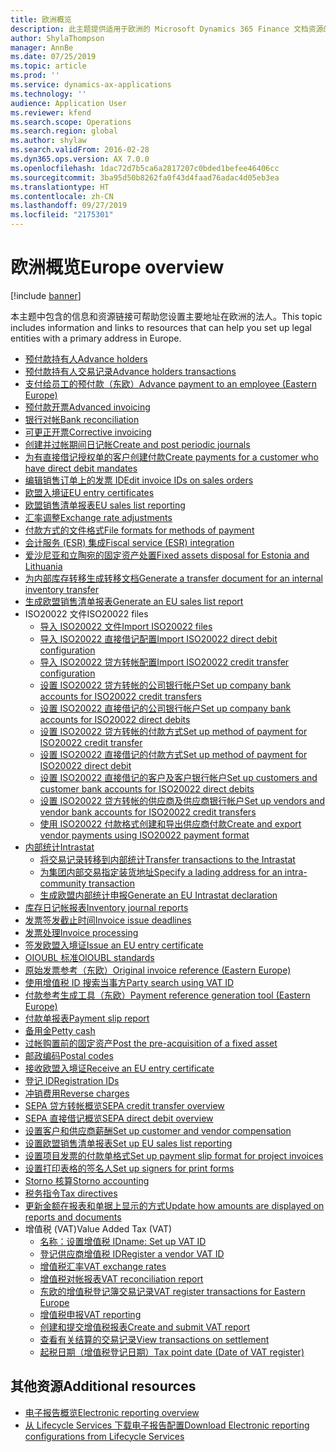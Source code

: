```yaml
---
title: 欧洲概览
description: 此主题提供适用于欧洲的 Microsoft Dynamics 365 Finance 文档资源的链接。
author: ShylaThompson
manager: AnnBe
ms.date: 07/25/2019
ms.topic: article
ms.prod: ''
ms.service: dynamics-ax-applications
ms.technology: ''
audience: Application User
ms.reviewer: kfend
ms.search.scope: Operations
ms.search.region: global
ms.author: shylaw
ms.search.validFrom: 2016-02-28
ms.dyn365.ops.version: AX 7.0.0
ms.openlocfilehash: 1dac72d7b5ca6a2817207c0bded1befee46406cc
ms.sourcegitcommit: 3ba95d50b8262fa0f43d4faad76adac4d05eb3ea
ms.translationtype: HT
ms.contentlocale: zh-CN
ms.lasthandoff: 09/27/2019
ms.locfileid: "2175301"
---
```

# <a name="europe-overview"></a><span data-ttu-id="4de96-103">欧洲概览</span><span class="sxs-lookup"><span data-stu-id="4de96-103">Europe overview</span></span>

[!include [banner](../includes/banner.md)]

<span data-ttu-id="4de96-104">本主题中包含的信息和资源链接可帮助您设置主要地址在欧洲的法人。</span><span class="sxs-lookup"><span data-stu-id="4de96-104">This topic includes information and links to resources that can help you set up legal entities with a primary address in Europe.</span></span> 

- [<span data-ttu-id="4de96-105">预付款持有人</span><span class="sxs-lookup"><span data-stu-id="4de96-105">Advance holders</span></span>](emea-advance-holders.md)
 - [<span data-ttu-id="4de96-106">预付款持有人交易记录</span><span class="sxs-lookup"><span data-stu-id="4de96-106">Advance holders transactions</span></span>](emea-advance-holders-transactions.md)
 - [<span data-ttu-id="4de96-107">支付给员工的预付款（东欧）</span><span class="sxs-lookup"><span data-stu-id="4de96-107">Advance payment to an employee (Eastern Europe)</span></span>](tasks/advance-payment-employee.md)
- [<span data-ttu-id="4de96-108">预付款开票</span><span class="sxs-lookup"><span data-stu-id="4de96-108">Advanced invoicing</span></span>](emea-advance-invoice.md)
- [<span data-ttu-id="4de96-109">银行对帐</span><span class="sxs-lookup"><span data-stu-id="4de96-109">Bank reconciliation</span></span>](emea-bank-reconciliation.md)
- [<span data-ttu-id="4de96-110">可更正开票</span><span class="sxs-lookup"><span data-stu-id="4de96-110">Corrective invoicing</span></span>](emea-corrective-invoice.md)
- [<span data-ttu-id="4de96-111">创建并过帐期间日记帐</span><span class="sxs-lookup"><span data-stu-id="4de96-111">Create and post periodic journals</span></span>](emea-create-post-periodic-journals.md)
- [<span data-ttu-id="4de96-112">为有直接借记授权单的客户创建付款</span><span class="sxs-lookup"><span data-stu-id="4de96-112">Create payments for a customer who have direct debit mandates</span></span>](tasks/create-payments-customers-who-have-direct-debit-mandates.md)
- [<span data-ttu-id="4de96-113">编辑销售订单上的发票 ID</span><span class="sxs-lookup"><span data-stu-id="4de96-113">Edit invoice IDs on sales orders</span></span>](emea-edit-invoice-id-sales-orders.md)
- [<span data-ttu-id="4de96-114">欧盟入境证</span><span class="sxs-lookup"><span data-stu-id="4de96-114">EU entry certificates</span></span>](emea-entry-certificates.md)
- [<span data-ttu-id="4de96-115">欧盟销售清单报表</span><span class="sxs-lookup"><span data-stu-id="4de96-115">EU sales list reporting</span></span>](emea-eu-sales-list.md)
- [<span data-ttu-id="4de96-116">汇率调整</span><span class="sxs-lookup"><span data-stu-id="4de96-116">Exchange rate adjustments</span></span>](emea-exchange-rate-adjustments.md)
- [<span data-ttu-id="4de96-117">付款方式的文件格式</span><span class="sxs-lookup"><span data-stu-id="4de96-117">File formats for methods of payment</span></span>](emea-select-file-formats-for-the-method-of-payments.md)
- [<span data-ttu-id="4de96-118">会计服务 (ESR) 集成</span><span class="sxs-lookup"><span data-stu-id="4de96-118">Fiscal service (ESR) integration</span></span>](emea-fiscal-service-integration.md)
- [<span data-ttu-id="4de96-119">爱沙尼亚和立陶宛的固定资产处置</span><span class="sxs-lookup"><span data-stu-id="4de96-119">Fixed assets disposal for Estonia and Lithuania</span></span>](emea-credit-note-reverse-fixed-asset-sale.md)
- [<span data-ttu-id="4de96-120">为内部库存转移生成转移文档</span><span class="sxs-lookup"><span data-stu-id="4de96-120">Generate a transfer document for an internal inventory transfer</span></span>](tasks/transfer-document-internal-inventory-transfer.md)
- [<span data-ttu-id="4de96-121">生成欧盟销售清单报表</span><span class="sxs-lookup"><span data-stu-id="4de96-121">Generate an EU sales list report</span></span>](tasks/eur-00011-eu-sales-list-report.md)
- <span data-ttu-id="4de96-122">ISO20022 文件</span><span class="sxs-lookup"><span data-stu-id="4de96-122">ISO20022 files</span></span>
  - [<span data-ttu-id="4de96-123">导入 ISO20022 文件</span><span class="sxs-lookup"><span data-stu-id="4de96-123">Import ISO20022 files</span></span>](emea-ISO20022-file-formats.md)
  - [<span data-ttu-id="4de96-124">导入 ISO20022 直接借记配置</span><span class="sxs-lookup"><span data-stu-id="4de96-124">Import ISO20022 direct debit configuration</span></span>](tasks/import-iso20022-direct-debit-configuration.md)
  - [<span data-ttu-id="4de96-125">导入 ISO20022 贷方转帐配置</span><span class="sxs-lookup"><span data-stu-id="4de96-125">Import ISO20022 credit transfer configuration</span></span>](tasks/import-iso20022-credit-transfer-configuration.md)
  - [<span data-ttu-id="4de96-126">设置 ISO20022 贷方转帐的公司银行帐户</span><span class="sxs-lookup"><span data-stu-id="4de96-126">Set up company bank accounts for ISO20022 credit transfers</span></span>](tasks/set-up-company-bank-accounts-iso20022-credit-transfers.md)
  - [<span data-ttu-id="4de96-127">设置 ISO20022 直接借记的公司银行帐户</span><span class="sxs-lookup"><span data-stu-id="4de96-127">Set up company bank accounts for ISO20022 direct debits</span></span>](tasks/set-up-company-bank-accounts-iso20022-direct-debits.md)
  - [<span data-ttu-id="4de96-128">设置 ISO20022 贷方转帐的付款方式</span><span class="sxs-lookup"><span data-stu-id="4de96-128">Set up method of payment for ISO20022 credit transfer</span></span>](tasks/set-up-method-payment-iso20022-credit-transfer.md)
  - [<span data-ttu-id="4de96-129">设置 ISO20022 直接借记的付款方式</span><span class="sxs-lookup"><span data-stu-id="4de96-129">Set up method of payment for ISO20022 direct debit</span></span>](tasks/setup-method-payment-iso20022-direct-debit.md)
  - [<span data-ttu-id="4de96-130">设置 ISO20022 直接借记的客户及客户银行帐户</span><span class="sxs-lookup"><span data-stu-id="4de96-130">Set up customers and customer bank accounts for ISO20022 direct debits</span></span>](tasks/set-up-bank-accounts-iso20022-direct-debits.md)
  - [<span data-ttu-id="4de96-131">设置 ISO20022 贷方转帐的供应商及供应商银行帐户</span><span class="sxs-lookup"><span data-stu-id="4de96-131">Set up vendors and vendor bank accounts for ISO20022 credit transfers</span></span>](tasks/set-up-vendor-iso20022-credit-transfers.md)
  - [<span data-ttu-id="4de96-132">使用 ISO20022 付款格式创建和导出供应商付款</span><span class="sxs-lookup"><span data-stu-id="4de96-132">Create and export vendor payments using ISO20022 payment format</span></span>](tasks/create-export-vendor-payments-iso20022-payment-format.md)
- [<span data-ttu-id="4de96-133">内部统计</span><span class="sxs-lookup"><span data-stu-id="4de96-133">Intrastat</span></span>](emea-intrastat.md)
  - [<span data-ttu-id="4de96-134">将交易记录转移到内部统计</span><span class="sxs-lookup"><span data-stu-id="4de96-134">Transfer transactions to the Intrastat</span></span>](tasks/transfer-transactions-intrastat.md)
  - [<span data-ttu-id="4de96-135">为集团内部交易指定装货地址</span><span class="sxs-lookup"><span data-stu-id="4de96-135">Specify a lading address for an intra-community transaction</span></span>](tasks/eur-00002-specify-lading-address-intra-community.md)
  - [<span data-ttu-id="4de96-136">生成欧盟内部统计申报</span><span class="sxs-lookup"><span data-stu-id="4de96-136">Generate an EU Intrastat declaration</span></span>](tasks/eur-00002-eu-intrastat-declaration.md)
- [<span data-ttu-id="4de96-137">库存日记帐报表</span><span class="sxs-lookup"><span data-stu-id="4de96-137">Inventory journal reports</span></span>](emea-set-up-report-inventory-journal-names.md)
- [<span data-ttu-id="4de96-138">发票签发截止时间</span><span class="sxs-lookup"><span data-stu-id="4de96-138">Invoice issue deadlines</span></span>](emea-invoice-issue-deadline.md)
- [<span data-ttu-id="4de96-139">发票处理</span><span class="sxs-lookup"><span data-stu-id="4de96-139">Invoice processing</span></span>](emea-invoice-processing.md)
- [<span data-ttu-id="4de96-140">签发欧盟入境证</span><span class="sxs-lookup"><span data-stu-id="4de96-140">Issue an EU entry certificate</span></span>](tasks/eur-00012-issue-eu-entry-certificate.md)
- [<span data-ttu-id="4de96-141">OIOUBL 标准</span><span class="sxs-lookup"><span data-stu-id="4de96-141">OIOUBL standards</span></span>](emea-oioubl-standards-electronic-invoicing.md)
- [<span data-ttu-id="4de96-142">原始发票参考（东欧）</span><span class="sxs-lookup"><span data-stu-id="4de96-142">Original invoice reference (Eastern Europe)</span></span>](tasks/ee-00004-original-invoice-reference.md)
- [<span data-ttu-id="4de96-143">使用增值税 ID 搜索当事方</span><span class="sxs-lookup"><span data-stu-id="4de96-143">Party search using VAT ID</span></span>](tasks/eur-00015-party-search-vat-id.md)
- [<span data-ttu-id="4de96-144">付款参考生成工具（东欧）</span><span class="sxs-lookup"><span data-stu-id="4de96-144">Payment reference generation tool (Eastern Europe)</span></span>](tasks/ee-00015-payment-reference-generation-tool.md)
- [<span data-ttu-id="4de96-145">付款单报表</span><span class="sxs-lookup"><span data-stu-id="4de96-145">Payment slip report</span></span>](emea-eur-payment-slip-report-giro.md)
- [<span data-ttu-id="4de96-146">备用金</span><span class="sxs-lookup"><span data-stu-id="4de96-146">Petty cash</span></span>](emea-petty-cash.md)
- [<span data-ttu-id="4de96-147">过帐购置前的固定资产</span><span class="sxs-lookup"><span data-stu-id="4de96-147">Post the pre-acquisition of a fixed asset</span></span>](emea-pre-acquisition-acquisition-fixed-asset.md)
- [<span data-ttu-id="4de96-148">邮政编码</span><span class="sxs-lookup"><span data-stu-id="4de96-148">Postal codes</span></span>](emea-import-create-postal-codes-manually.md)
- [<span data-ttu-id="4de96-149">接收欧盟入境证</span><span class="sxs-lookup"><span data-stu-id="4de96-149">Receive an EU entry certificate</span></span>](tasks/eur-00012-receive-eu-entry-certificate.md)
- [<span data-ttu-id="4de96-150">登记 ID</span><span class="sxs-lookup"><span data-stu-id="4de96-150">Registration IDs</span></span>](emea-registration-ids.md)
- [<span data-ttu-id="4de96-151">冲销费用</span><span class="sxs-lookup"><span data-stu-id="4de96-151">Reverse charges</span></span>](emea-reverse-charge.md)
- [<span data-ttu-id="4de96-152">SEPA 贷方转帐概览</span><span class="sxs-lookup"><span data-stu-id="4de96-152">SEPA credit transfer overview</span></span>](../accounts-payable/sepa-credit-transfer.md)
- [<span data-ttu-id="4de96-153">SEPA 直接借记概览</span><span class="sxs-lookup"><span data-stu-id="4de96-153">SEPA direct debit overview</span></span>](../accounts-receivable/sepa-direct-debit-overview.md)
- [<span data-ttu-id="4de96-154">设置客户和供应商薪酬</span><span class="sxs-lookup"><span data-stu-id="4de96-154">Set up customer and vendor compensation</span></span>](emea-compensation-customer-vendor-transactions.md)
- [<span data-ttu-id="4de96-155">设置欧盟销售清单报表</span><span class="sxs-lookup"><span data-stu-id="4de96-155">Set up EU sales list reporting</span></span>](tasks/eur-00011-eu-sales-list-reporting.md)
- [<span data-ttu-id="4de96-156">设置项目发票的付款单格式</span><span class="sxs-lookup"><span data-stu-id="4de96-156">Set up payment slip format for project invoices</span></span>](tasks/set-up-payment-slip-format-project-invoices.md)
- [<span data-ttu-id="4de96-157">设置打印表格的签名人</span><span class="sxs-lookup"><span data-stu-id="4de96-157">Set up signers for print forms</span></span>](emea-set-up-signers-for-printing-forms.md)
- [<span data-ttu-id="4de96-158">Storno 核算</span><span class="sxs-lookup"><span data-stu-id="4de96-158">Storno accounting</span></span>](emea-storno.md)
- [<span data-ttu-id="4de96-159">税务指令</span><span class="sxs-lookup"><span data-stu-id="4de96-159">Tax directives</span></span>](emea-tax-directives.md)
- [<span data-ttu-id="4de96-160">更新金额在报表和单据上显示的方式</span><span class="sxs-lookup"><span data-stu-id="4de96-160">Update how amounts are displayed on reports and documents</span></span>](emea-amount-printing-forms.md)
- <span data-ttu-id="4de96-161">增值税 (VAT)</span><span class="sxs-lookup"><span data-stu-id="4de96-161">Value Added Tax (VAT)</span></span>
  - [<span data-ttu-id="4de96-162">名称：设置增值税 ID</span><span class="sxs-lookup"><span data-stu-id="4de96-162">name: Set up VAT ID</span></span>](tasks/eur-00015-vat-id.md)
  - [<span data-ttu-id="4de96-163">登记供应商增值税 ID</span><span class="sxs-lookup"><span data-stu-id="4de96-163">Register a vendor VAT ID</span></span>](tasks/eur-00015-registration-vendor-vat-id.md)
  - [<span data-ttu-id="4de96-164">增值税汇率</span><span class="sxs-lookup"><span data-stu-id="4de96-164">VAT exchange rates</span></span>](emea-vat-exchange-rate.md)
  - [<span data-ttu-id="4de96-165">增值税对帐报表</span><span class="sxs-lookup"><span data-stu-id="4de96-165">VAT reconciliation report</span></span>](tasks/eur-00018-vat-reconciliation-report.md)
  - [<span data-ttu-id="4de96-166">东欧的增值税登记簿交易记录</span><span class="sxs-lookup"><span data-stu-id="4de96-166">VAT register transactions for Eastern Europe</span></span>](emea-vat-register-transactions.md)
  - [<span data-ttu-id="4de96-167">增值税申报</span><span class="sxs-lookup"><span data-stu-id="4de96-167">VAT reporting</span></span>](emea-vat-reporting.md)
  - [<span data-ttu-id="4de96-168">创建和提交增值税报表</span><span class="sxs-lookup"><span data-stu-id="4de96-168">Create and submit VAT report</span></span>](tasks/create-submit-vat-report.md)
  - [<span data-ttu-id="4de96-169">查看有关结算的交易记录</span><span class="sxs-lookup"><span data-stu-id="4de96-169">View transactions on settlement</span></span>](emea-transactions-settlement-form.md)
  - [<span data-ttu-id="4de96-170">起税日期（增值税登记日期）</span><span class="sxs-lookup"><span data-stu-id="4de96-170">Tax point date (Date of VAT register)</span></span>](emea-tax-point-date.md)

## <a name="additional-resources"></a><span data-ttu-id="4de96-171">其他资源</span><span class="sxs-lookup"><span data-stu-id="4de96-171">Additional resources</span></span>

- [<span data-ttu-id="4de96-172">电子报告概览</span><span class="sxs-lookup"><span data-stu-id="4de96-172">Electronic reporting overview</span></span>](../../dev-itpro/analytics/general-electronic-reporting.md)
- [<span data-ttu-id="4de96-173">从 Lifecycle Services 下载电子报告配置</span><span class="sxs-lookup"><span data-stu-id="4de96-173">Download Electronic reporting configurations from Lifecycle Services</span></span>](../../dev-itpro/analytics/download-electronic-reporting-configuration-lcs.md)

